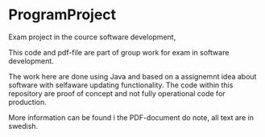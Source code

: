 # ProgramProject
Exam project in the cource software development, 

This code and pdf-file are part of group work for exam in software development.

The work here are done using Java and based on a assignemnt idea about software with selfaware updating functionality. The code within this repository 
are proof of concept and not fully operational code for production.
 
More information can be found i the PDF-document do note, all text are in swedish.  
